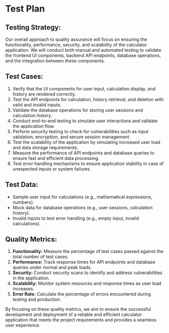# Test Plan

## Testing Strategy:
Our overall approach to quality assurance will focus on ensuring the functionality, performance, security, and scalability of the calculator application. We will conduct both manual and automated testing to validate the frontend UI components, backend API endpoints, database operations, and the integration between these components.

## Test Cases:
1. Verify that the UI components for user input, calculation display, and history are rendered correctly.
2. Test the API endpoints for calculation, history retrieval, and deletion with valid and invalid inputs.
3. Validate the database operations for storing user sessions and calculation history.
4. Conduct end-to-end testing to simulate user interactions and validate the application flow.
5. Perform security testing to check for vulnerabilities such as input validation, encryption, and secure session management.
6. Test the scalability of the application by simulating increased user load and data storage requirements.
7. Measure the performance of API endpoints and database queries to ensure fast and efficient data processing.
8. Test error handling mechanisms to ensure application stability in case of unexpected inputs or system failures.

## Test Data:
- Sample user input for calculations (e.g., mathematical expressions, numbers).
- Mock data for database operations (e.g., user sessions, calculation history).
- Invalid inputs to test error handling (e.g., empty input, invalid calculations).

## Quality Metrics:
1. **Functionality:** Measure the percentage of test cases passed against the total number of test cases.
2. **Performance:** Track response times for API endpoints and database queries under normal and peak loads.
3. **Security:** Conduct security scans to identify and address vulnerabilities in the application.
4. **Scalability:** Monitor system resources and response times as user load increases.
5. **Error Rate:** Calculate the percentage of errors encountered during testing and production.

By focusing on these quality metrics, we aim to ensure the successful development and deployment of a reliable and efficient calculator application that meets the project requirements and provides a seamless user experience.